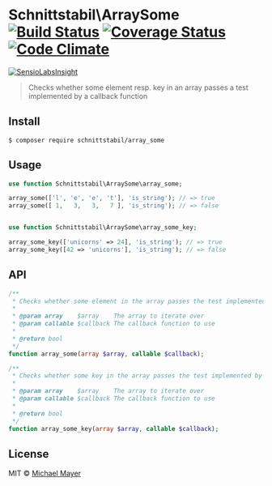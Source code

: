 # Schnittstabil\ArraySome [![Build Status](https://travis-ci.org/schnittstabil/array_some.svg?branch=master)](https://travis-ci.org/schnittstabil/array_some) [![Coverage Status](https://coveralls.io/repos/schnittstabil/array_some/badge.svg?branch=master&service=github)](https://coveralls.io/github/schnittstabil/array_some?branch=master) [![Code Climate](https://codeclimate.com/github/schnittstabil/array_some/badges/gpa.svg)](https://codeclimate.com/github/schnittstabil/array_some)

[![SensioLabsInsight](https://insight.sensiolabs.com/projects/c9be6ad3-f7e2-46f9-9966-f9062422341e/big.png)](https://insight.sensiolabs.com/projects/c9be6ad3-f7e2-46f9-9966-f9062422341e)

> Checks whether some element resp. key in an array passes a test implemented by a callback function


## Install

```
$ composer require schnittstabil/array_some
```


## Usage

```php
use function Schnittstabil\ArraySome\array_some;

array_some(['l', 'e', 'e', 't'], 'is_string'); // => true
array_some([ 1,   3,   3,   7 ], 'is_string'); // => false


use function Schnittstabil\ArraySome\array_some_key;

array_some_key(['unicorns' => 24], 'is_string'); // => true
array_some_key([42 => 'unicorns'], 'is_string'); // => false
```


## API

```php
/**
 * Checks whether some element in the array passes the test implemented by the callback function.
 *
 * @param array    $array    The array to iterate over
 * @param callable $callback The callback function to use
 *
 * @return bool
 */
function array_some(array $array, callable $callback);

/**
 * Checks whether some key in the array passes the test implemented by the callback function.
 *
 * @param array    $array    The array to iterate over
 * @param callable $callback The callback function to use
 *
 * @return bool
 */
function array_some_key(array $array, callable $callback);
```


## License

MIT © [Michael Mayer](http://schnittstabil.de)
